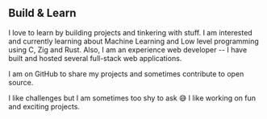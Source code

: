 
## Build & Learn

I love to learn by building projects and tinkering with stuff. I am interested and currently learning about Machine Learning and Low level programming using C, Zig and Rust. Also, I am an experience web developer -- I have built and hosted several full-stack web applications.

I am on GitHub to share my projects and sometimes contribute to open source.

I like challenges but I am sometimes too shy to ask 😅
I like working on fun and exciting projects.
